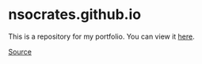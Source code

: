 # nsocrates.github.io
This is a repository for my portfolio. You can view it [here](http://nsocrates.com).  
  
[Source](https://github.com/nsocrates/nsocrates.github.io/tree/source)
